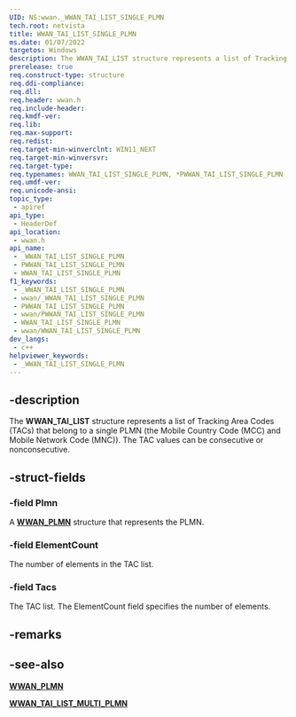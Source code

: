 ```yaml
---
UID: NS:wwan._WWAN_TAI_LIST_SINGLE_PLMN
tech.root: netvista
title: WWAN_TAI_LIST_SINGLE_PLMN
ms.date: 01/07/2022
targetos: Windows
description: The WWAN_TAI_LIST structure represents a list of Tracking Area Codes (TACs) that belong to a single PLMN.
prerelease: true
req.construct-type: structure
req.ddi-compliance: 
req.dll: 
req.header: wwan.h
req.include-header: 
req.kmdf-ver: 
req.lib: 
req.max-support: 
req.redist: 
req.target-min-winverclnt: WIN11_NEXT
req.target-min-winversvr: 
req.target-type: 
req.typenames: WWAN_TAI_LIST_SINGLE_PLMN, *PWWAN_TAI_LIST_SINGLE_PLMN
req.umdf-ver: 
req.unicode-ansi: 
topic_type:
 - apiref
api_type:
 - HeaderDef
api_location:
 - wwan.h
api_name:
 - _WWAN_TAI_LIST_SINGLE_PLMN
 - PWWAN_TAI_LIST_SINGLE_PLMN
 - WWAN_TAI_LIST_SINGLE_PLMN
f1_keywords:
 - _WWAN_TAI_LIST_SINGLE_PLMN
 - wwan/_WWAN_TAI_LIST_SINGLE_PLMN
 - PWWAN_TAI_LIST_SINGLE_PLMN
 - wwan/PWWAN_TAI_LIST_SINGLE_PLMN
 - WWAN_TAI_LIST_SINGLE_PLMN
 - wwan/WWAN_TAI_LIST_SINGLE_PLMN
dev_langs:
 - c++
helpviewer_keywords:
 - _WWAN_TAI_LIST_SINGLE_PLMN
---
```


## -description

The **WWAN_TAI_LIST** structure represents a list of Tracking Area Codes (TACs) that belong to a single PLMN (the Mobile Country Code (MCC) and Mobile Network Code (MNC)). The TAC values can be consecutive or nonconsecutive. 

## -struct-fields

### -field Plmn

A [**WWAN_PLMN**](ns-wwan-wwan_plmn.md) structure that represents the PLMN.

### -field ElementCount

The number of elements in the TAC list.

### -field Tacs

The TAC list. The ElementCount field specifies the number of elements.

## -remarks

## -see-also

[**WWAN_PLMN**](ns-wwan-wwan_plmn.md)

[**WWAN_TAI_LIST_MULTI_PLMN**](ns-wwan-wwan_tai_list_multi_plmn.md)